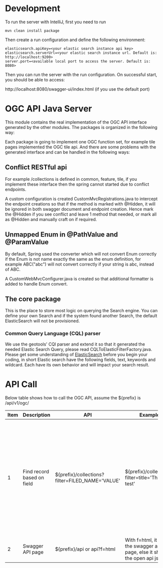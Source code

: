 # Development

To run the server with IntelliJ, first you need to run

```agsl
mvn clean install package
```

Then create a run configuration and define the following environment:

```agsl
elasticsearch.apiKey=<your elastic search instance api key>
elasticsearch.serverUrl=<your elastic search instance url. Default is: http://localhost:9200>
server.port=<available local port to access the server. Default is: 8080>
```

Then you can run the server with the run configuration. On successful start, you should be able to access:

http://localhost:8080/swagger-ui/index.html (if you use the default port)

# OGC API Java Server

This module contains the real implementation of the OGC API interface generated by the other modules. The packages is
organized in the following way:

Each package is going to implement one OGC function set, for example tile pages implemented the OGC tile api. And there
are some problems with the generated interface and can be handled in the following ways:

## Conflict RESTful api

For example /collections is defined in common, feature, tile, if you implement these interface then the spring cannot
started due to conflict endpoints.

A custom configuration is created CustomMvcRegistrations.java to intercept the endpoint creations so that if the
method is marked with @Hidden, it will be ignored in both swagger document and endpoint creation. Hence mark
the @Hidden if you see conflict and leave 1 method that needed, or mark all as @Hidden and manually craft on
if required.

## Unmapped Enum in @PathValue and @ParamValue

By default, Spring used the converter which will not convert Enum correctly if the Enum is not name exactly the same
as the enum definition, for example ABC("abc") will not convert correctly if your string is abc, instead of ABC.

A CustomWebMvcConfigurer.java is created so that additional formatter is added to handle Enum convert.

## The core package

This is the place to store most logic on querying the Search engine. You can define your own Search and if the system
found another Search, the default ElasticSearch will not be provisioned.

### Common Query Language (CQL) parser

We use the geotools' CQl parser and extend it so that it generated the needed Elastic Search Query, please read
CQLToElasticFilterFactory.java. Please get some understanding of
[ElasticSearch](https://www.elastic.co/blog/find-strings-within-strings-faster-with-the-new-elasticsearch-wildcard-field)
before you begin your coding, in short Elastic search have the following fields, text, keywords and wildcard. Each
have its own behavior and will impact your search result.

# API Call

Below table shows how to call the OGC API, assume the ${prefix} is /api/v1/ogc/

| Item | Description | API | Example | Comments |
| ---- |------------ | ------- |----| ----- |
| 1 | Find record based on field | ${prefix}/collections?filter=FILED_NAME='VALUE' | ${prefix}/collections?filter=title='This is a test' | It use elastic match_phase query internally, so the text will be match according to phase order, so lets say you want a title 'This is a test', then 'is a test' will be a hit while 'is the a test' is not. Upper or lower case makes no different. |
| 2 | Swagger API page | ${prefix}/api or api?f=html | With f=html, it shows the swagger api page, else it shows the open api json file | |
